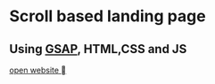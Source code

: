 # Scroll based landing page
## Using [GSAP](https://greensock.com/gsap/), HTML,CSS and JS
[ open website  ](https://mhdafh7.github.io/landingpage-norway/)
